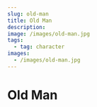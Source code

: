 ```yaml
---
slug: old-man
title: Old Man
description:
image: /images/old-man.jpg
tags:
  - tag: character
images:
  - /images/old-man.jpg
---
```


# Old Man
